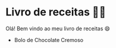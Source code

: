 # Livro de receitas :woman_cook:

Olá! Bem vindo ao meu livro de receitas :smile:

- Bolo de Chocolate Cremoso




